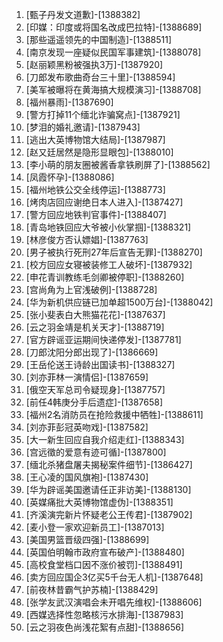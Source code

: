 
1. [甄子丹发文道歉]-[1388382]
1. [印媒：印度或将国名改成巴拉特]-[1388689]
1. [那些遥遥领先的中国制造]-[1388511]
1. [南京发现一座疑似民国军事建筑]-[1388078]
1. [赵丽颖黑粉被强执3万]-[1387920]
1. [刀郎发布歌曲奇台三十里]-[1388594]
1. [美军被曝将在黄海搞大规模演习]-[1388708]
1. [福州暴雨]-[1387690]
1. [警方打掉11个缅北诈骗窝点]-[1387921]
1. [梦泪的婚礼邀请]-[1387943]
1. [逃出大英博物馆大结局]-[1387987]
1. [赵又廷居然是隐形显眼包]-[1388010]
1. [李小萌的朋友圈被酱香拿铁刷屏了]-[1388562]
1. [凤霞怀孕]-[1388086]
1. [福州地铁公交全线停运]-[1388773]
1. [烤肉店回应谢绝日本人进入]-[1387427]
1. [警方回应地铁判官事件]-[1388407]
1. [青岛地铁回应大爷被小伙掌掴]-[1388321]
1. [林彦俊方否认嫖娼]-[1387763]
1. [男子被执行死刑27年后宣告无罪]-[1388270]
1. [校方回应女寝被装修工人破坏]-[1387932]
1. [申花青训教练毛剑卿被停职]-[1388260]
1. [宫尚角为上官浅破例]-[1388728]
1. [华为新机供应链已加单超1500万台]-[1388042]
1. [张小斐表白大熊猫花花]-[1387637]
1. [云之羽金靖是机关天才]-[1388719]
1. [官方辟谣亚运期间快递停发]-[1387781]
1. [刀郎沈阳分郎出现了]-[1386669]
1. [王岳伦送王诗龄出国读书]-[1388327]
1. [刘亦菲林一演情侣]-[1387659]
1. [俄空天军总司令疑现身]-[1387757]
1. [前任4韩庚分手后遗症]-[1387658]
1. [福州2名消防员在抢险救援中牺牲]-[1388611]
1. [刘亦菲彭冠英吻戏]-[1387582]
1. [大一新生回应自我介绍走红]-[1388343]
1. [宫远徵的爱意有迹可循]-[1387800]
1. [缅北杀猪盘屠夫揭秘案件细节]-[1386427]
1. [王心凌的国风旗袍]-[1387430]
1. [华为辟谣美国邀请任正非访美]-[1388130]
1. [英媒痛批大英博物馆虚伪]-[1388351]
1. [齐溪演完新片怀疑老公王传君]-[1387902]
1. [麦小登一家欢迎新员工]-[1387013]
1. [美国男篮晋级四强]-[1388699]
1. [英国伯明翰市政府宣布破产]-[1388480]
1. [高校食堂档口因不涨价被罚]-[1388491]
1. [卖方回应国企3亿买5千台无人机]-[1387648]
1. [前夜林昔霸气护苏楠]-[1388429]
1. [张学友武汉演唱会未开唱先维权]-[1388606]
1. [西媒选择性忽略核污水排海]-[1387983]
1. [云之羽夜色尚浅花絮有点甜]-[1388656]